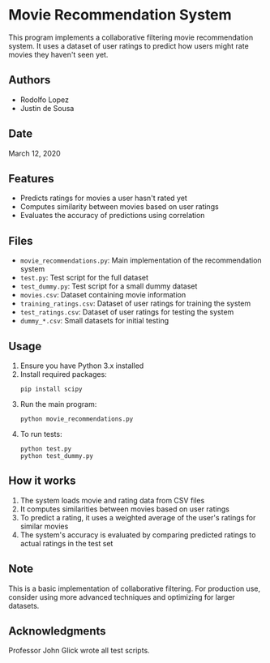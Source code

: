 # Movie Recommendation System

This program implements a collaborative filtering movie recommendation system. It uses a dataset of user ratings to predict how users might rate movies they haven't seen yet.

## Authors

- Rodolfo Lopez
- Justin de Sousa

## Date

March 12, 2020

## Features

- Predicts ratings for movies a user hasn't rated yet
- Computes similarity between movies based on user ratings
- Evaluates the accuracy of predictions using correlation

## Files

- `movie_recommendations.py`: Main implementation of the recommendation system
- `test.py`: Test script for the full dataset
- `test_dummy.py`: Test script for a small dummy dataset
- `movies.csv`: Dataset containing movie information
- `training_ratings.csv`: Dataset of user ratings for training the system
- `test_ratings.csv`: Dataset of user ratings for testing the system
- `dummy_*.csv`: Small datasets for initial testing

## Usage

1. Ensure you have Python 3.x installed
2. Install required packages:
   ```
   pip install scipy
   ```
3. Run the main program:
   ```
   python movie_recommendations.py
   ```
4. To run tests:
   ```
   python test.py
   python test_dummy.py
   ```

## How it works

1. The system loads movie and rating data from CSV files
2. It computes similarities between movies based on user ratings
3. To predict a rating, it uses a weighted average of the user's ratings for similar movies
4. The system's accuracy is evaluated by comparing predicted ratings to actual ratings in the test set

## Note

This is a basic implementation of collaborative filtering. For production use, consider using more advanced techniques and optimizing for larger datasets.

## Acknowledgments

Professor John Glick wrote all test scripts.
